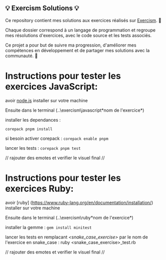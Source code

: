 ## 💡 Exercism Solutions 💡

Ce repository contient mes solutions aux exercices réalisés sur [Exercism](https://exercism.org). 💪

Chaque dossier correspond à un langage de programmation et regroupe mes résolutions d'exercices, avec le code source et les tests associés.

Ce projet a pour but de suivre ma progression, d'améliorer mes compétences en développement et de partager mes solutions avec la communauté. 🚀


# Instructions pour tester les exercices JavaScript:

avoir [node.js](https://nodejs.org/en/download/) installer sur votre machine

Ensuite dans le terminal (..\exercism\javascript\*nom de l'exercice*)

installer les dependances : 

```
corepack pnpm install
```

si besoin activer corepack : `corepack enable pnpm`

lancer les tests : `corepack pnpm test`


// rajouter des emotes et verifier le visuel final //



# Instructions pour tester les exercices Ruby:

avoir [ruby] (https://www.ruby-lang.org/en/documentation/installation/) installer sur votre machine

Ensuite dans le terminal (..\exercism\ruby\*nom de l'exercice*)

installer la gemme : `gem install minitest`

lancer les tests en remplacant *<snake_case_exercise>* par le nom de l'exercice en snake_case : ruby <snake_case_exercise>_test.rb 



// rajouter des emotes et verifier le visuel final //